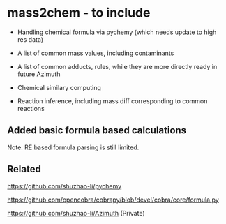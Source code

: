 # mass2chem - to include

* Handling chemical formula via pychemy (which needs update to high res data)

* A list of common mass values, including contaminants

* A list of common adducts, rules, while they are more directly ready in future Azimuth

* Chemical similary computing

* Reaction inference, including mass diff corresponding to common reactions



## Added basic formula based calculations

Note: RE based formula parsing is still limited.


## Related

https://github.com/shuzhao-li/pychemy

https://github.com/opencobra/cobrapy/blob/devel/cobra/core/formula.py

https://github.com/shuzhao-li/Azimuth (Private)

